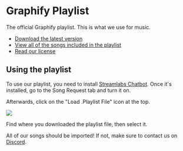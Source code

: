 # Graphify Playlist
The official Graphify playlist. This is what we use for music.

- [Download the latest version](https://github.com/GraphifyStats/playlist/releases/latest)
- [View all of the songs included in the playlist](https://streamlabs.com/graphifystatistics/chatbot/playlist)
- [Read our license](LICENSE.md)

## Using the playlist

To use our playlist, you need to install [Streamlabs Chatbot](https://streamlabs.com/desktop-chatbot).
Once it's installed, go to the Song Request tab and turn it on.

Afterwards, click on the "Load .Playlist File" icon at the top.

![](https://scr.toastify.tk/r/rlt87OOjmB.png)

Find where you downloaded the playlist file, then select it.

All of our songs should be imported!
If not, make sure to contact us on [Discord](https://discord.gg/jvCgpC2RMU).
